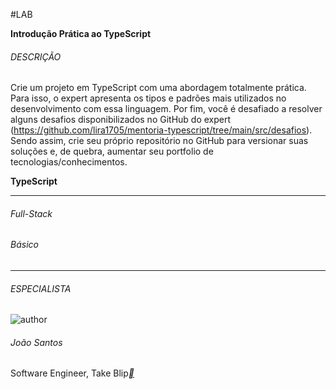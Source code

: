 #LAB

**Introdução Prática ao TypeScript**



###### DESCRIÇÃO

Crie um projeto em TypeScript com uma abordagem totalmente prática. Para isso, o expert apresenta os tipos e padrões mais utilizados no desenvolvimento com essa linguagem. Por fim, você é desafiado a resolver alguns desafios disponibilizados no GitHub do expert (https://github.com/lira1705/mentoria-typescript/tree/main/src/desafios). Sendo assim, crie seu próprio repositório no GitHub para versionar suas soluções e, de quebra, aumentar seu portfolio de tecnologias/conhecimentos.

**TypeScript**

------

###### Full-Stack

###### Básico

------

###### ESPECIALISTA

![author](https://hermes.digitalinnovation.one/users/author/photos/45df2307-4476-4496-9100-199b8ab50b19.jpg)

###### João Santos

Software Engineer, Take Blip[**](https://www.linkedin.com/in/joão-santos-649b3b161/)




